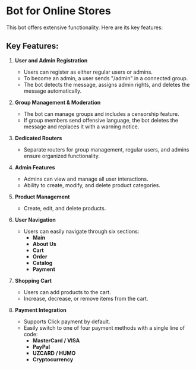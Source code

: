 # Bot for Online Stores  

This bot offers extensive functionality. Here are its key features:

## Key Features:

1) **User and Admin Registration**  
   - Users can register as either regular users or admins.  
   - To become an admin, a user sends "/admin" in a connected group.  
   - The bot detects the message, assigns admin rights, and deletes the message automatically.  

2) **Group Management & Moderation**  
   - The bot can manage groups and includes a censorship feature.  
   - If group members send offensive language, the bot deletes the message and replaces it with a warning notice.  

3) **Dedicated Routers**  
   - Separate routers for group management, regular users, and admins ensure organized functionality.  

4) **Admin Features**  
   - Admins can view and manage all user interactions.  
   - Ability to create, modify, and delete product categories.  

5) **Product Management**  
   - Create, edit, and delete products.  

6) **User Navigation**  
   - Users can easily navigate through six sections:  
     - **Main**  
     - **About Us**  
     - **Cart**  
     - **Order**  
     - **Catalog**  
     - **Payment**  

7) **Shopping Cart**  
   - Users can add products to the cart.  
   - Increase, decrease, or remove items from the cart.  

8) **Payment Integration**  
   - Supports Click payment by default.  
   - Easily switch to one of four payment methods with a single line of code:  
     - **MasterCard / VISA**  
     - **PayPal**  
     - **UZCARD / HUMO**  
     - **Cryptocurrency**  
